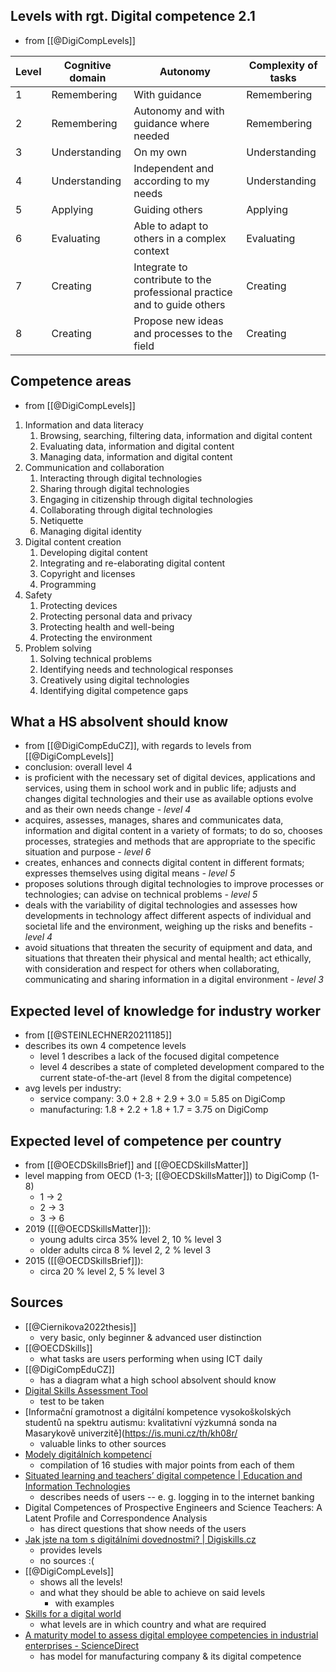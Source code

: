 ## Levels with rgt. Digital competence 2.1
- from [[@DigiCompLevels]]

| Level | Cognitive domain | Autonomy                                                                 | Complexity of tasks |
| ----- | ---------------- | ------------------------------------------------------------------------ | ------------------- |
| 1     | Remembering      | With guidance                                                            | Remembering         |
| 2     | Remembering      | Autonomy and with guidance where needed                                  | Remembering         |
| 3     | Understanding    | On my own                                                                | Understanding       |
| 4     | Understanding    | Independent and according to my needs                                    | Understanding       |
| 5     | Applying         | Guiding others                                                           | Applying            |
| 6     | Evaluating       | Able to adapt to others in a complex context                             | Evaluating          |
| 7     | Creating         | Integrate to contribute to the professional practice and to guide others | Creating            |
| 8     | Creating         | Propose new ideas and processes to the field                             | Creating            |

## Competence areas
- from [[@DigiCompLevels]]
1. Information and data literacy
	1. Browsing, searching, filtering data, information and digital content
	2. Evaluating data, information and digital content
	3. Managing data, information and digital content
2. Communication and collaboration
	1. Interacting through digital technologies
	2. Sharing through digital technologies
	3. Engaging in citizenship through digital technologies
	4. Collaborating through digital technologies
	5. Netiquette
	6. Managing digital identity
3. Digital content creation
	1. Developing digital content
	2. Integrating and re-elaborating digital content
	3. Copyright and licenses
	4. Programming
4. Safety
	1. Protecting devices
	2. Protecting personal data and privacy
	3. Protecting health and well-being
	4. Protecting the environment
5. Problem solving
	1. Solving technical problems
	2. Identifying needs and technological responses
	3. Creatively using digital technologies
	4. Identifying digital competence gaps
## What a HS absolvent should know
- from [[@DigiCompEduCZ]], with regards to levels from [[@DigiCompLevels]]
- conclusion: overall level 4
- is proficient with the necessary set of digital devices, applications and services, using them in school work and in public life; adjusts and changes digital technologies and their use as available options evolve and as their own needs change *- level 4*
- acquires, assesses, manages, shares and communicates data, information and digital content in a variety of formats; to do so, chooses processes, strategies and methods that are appropriate to the specific situation and purpose *- level 6*
- creates, enhances and connects digital content in different formats; expresses themselves using digital means *- level 5*
- proposes solutions through digital technologies to improve processes or technologies; can advise on technical problems *- level 5*
- deals with the variability of digital technologies and assesses how developments in technology affect different aspects of individual and societal life and the environment, weighing up the risks and benefits *- level 4*
- avoid situations that threaten the security of equipment and data, and situations that threaten their physical and mental health; act ethically, with consideration and respect for others when collaborating, communicating and sharing information in a digital environment *- level 3*
## Expected level of knowledge for industry worker
- from [[@STEINLECHNER20211185]]
- describes its own 4 competence levels
	- level 1 describes a lack of the focused digital competence
	- level 4 describes a state of completed development compared to the current state-of-the-art (level 8 from the digital competence)
- avg levels per industry:
	- service company: 3.0 + 2.8 + 2.9 + 3.0 = 5.85 on DigiComp
	- manufacturing: 1.8 + 2.2 + 1.8 + 1.7 = 3.75 on DigiComp
## Expected level of competence per country
- from [[@OECDSkillsBrief]] and [[@OECDSkillsMatter]]
- level mapping from OECD (1-3; [[@OECDSkillsMatter]]) to DigiComp (1-8)
	- 1 -> 2
	- 2 -> 3
	- 3 -> 6
- 2019 ([[@OECDSkillsMatter]]):
	- young adults circa 35% level 2, 10 % level 3
	- older adults circa 8 % level 2, 2 % level 3
- 2015 ([[@OECDSkillsBrief]]):
	- circa 20 % level 2, 5 % level 3
## Sources
- [[@Ciernikova2022thesis]]
	- very basic, only beginner & advanced user distinction
- [[@OECDSkills]]
	- what tasks are users performing when using ICT daily
- [[@DigiCompEduCZ]]
  - has a diagram what a high school absolvent should know
- [Digital Skills Assessment Tool](https://europa.eu/europass/digitalskills/screen/home)
  - test to be taken
- [Informační gramotnost a digitální kompetence vysokoškolských studentů na spektru autismu: kvalitativní výzkumná sonda na Masarykově  univerzitě](https://is.muni.cz/th/kh08r/
  - valuable links to other sources
- [Modely digitálních kompetencí](https://www.jtie.upol.cz/getrevsrc.php?identification=public&mag=jti&raid=185&type=fin&ver=2)
  - compilation of 16 studies with major points from each of them
- [Situated learning and teachers’ digital competence | Education and Information Technologies](https://link.springer.com/article/10.1007/s10639-008-9069-5)
  - describes needs of users -- e. g. logging in to the internet banking
- Digital Competences of Prospective Engineers and Science Teachers: A Latent Profile and Correspondence Analysis
  - has direct questions that show needs of the users
- [Jak jste na tom s digitálními dovednostmi? | Digiskills.cz](https://www.digiskills.cz/blog/jak-jste-na-tom-s-digitalnimi-dovednostmi)
  - provides levels
  - no sources :(
- [[@DigiCompLevels]]
  - shows all the levels!
  - and what they should be able to achieve on said levels
    - with examples
- [Skills for a digital world](https://www.oecd.org/els/emp/Skills-for-a-Digital-World.pdf)
  - what levels are in which country and what are required
- [A maturity model to assess digital employee competencies in industrial enterprises - ScienceDirect](https://pdf.sciencedirectassets.com/282173/1-s2.0-S2212827121X0011X/1-s2.0-S2212827121010970/main.pdf?X-Amz-Security-Token=IQoJb3JpZ2luX2VjEDQaCXVzLWVhc3QtMSJHMEUCIAx6sKSyh3%2Bblqzr4SxXplCljyhHyr4a9mP9pDkxI8DbAiEAgOQaiOThtuYGZpI%2BaGp06qGcVzv181FXyy2gGLwGxokqsgUIfRAFGgwwNTkwMDM1NDY4NjUiDBP7fFAZXjjLQv2xdSqPBfnKalr5OdmXskICn654SvaDy6XGtSDrpkexVs7H56geNhRvXRVL6goNV9fpfZbsfVrDPVv62c%2FgxEr1aKEQrRkPy9sOebB95tfMBUQOaLcCRdpIWpfRtHAg8E39%2BwTIBaj0Iu7iHzXd%2FXtISPIzrkrbsNDer6G%2FT1dXROBr6tJwMIy8P6ZbGj1DWugSMzc7OZSPlFvquQ7rzFFiIeaXgbNxQ%2FQbwgy4F%2F0jFfipYHemzw%2FlRJIxaTAqdEkvQHQkbCYa4ptVt7q2wJUoi98odpY%2B7VPzPrhJAkGrolufnpg3RCiWzQvkZeT16OuCUbR6QRzdQ8JDsdpOfhFhqOlEGm09BuldmAb5KvbEMLhe00Lp6iSz%2FRBofBzzCjbMUPHDMWBww6NpLzDL%2B1Jf%2FiMQ7O1WtiyTsoCYxDqF7PlvZrI6rBRtjpUd%2BqsI9oQd75EzK8q9KpSEW678sAv1KtHtfqoJL01ArhYwJszkBK1ENboTwPB814r%2BGlTVPJ9KmFG4aSqlZimX1THkPyrpRccwTQVSD6Txwj0lZMLNWjagpT5yhdBHrlYWckvORhFXfo5BdV7Dfsjk4jGAANKI7WuhKdqhOXvqKJHTQWpoRRLTWJR%2BI%2BoHi%2FTgAWfLuIddKu8PEJsRXyAGxsAKQErKRcVHifaFmpYO%2F3%2BUC5EN7r7UFjgoIeeSkG7t%2Bb91tfwtF9IgXWzMw%2BmTvTLSk1agCr9mS3q3jsm4Rj8uOZhtZkChhDB0g25uOrcsImSbenB%2Fq2BYD0jiW%2BISFbyhUyRyU8oIyIIFyU3aWGell6blnN5MHju8%2FYt%2FzpkIc45smqZUhqL0o8zom1SUrIOE%2FI7XPJdU5wVbBsUBnfSheHmtNFpuri4w877UqgY6sQG5dG7eG%2BDppgnbIjAUIUS1dw6RVnKREZFliwfRsPYVwn6xTZ%2Bg5d5Q6VSGDOCS254%2FH3IEwDIK893rvtwrfAl8zkaxmQqc%2Fml7mcwNZbaGZud70LDbxqo9lQXD7QcZ3QQGg%2BpPkPGVHJ0oiX1d6Ae1gTPt%2F3crRC7YbTGxdymrhBc3uum02eaokUWnU2swyV4QoYuKdBwCZzdrjjF0j%2FPfdTHtn9ovfa8sMVhK69R7nJ8%3D&X-Amz-Algorithm=AWS4-HMAC-SHA256&X-Amz-Date=20231115T200854Z&X-Amz-SignedHeaders=host&X-Amz-Expires=300&X-Amz-Credential=ASIAQ3PHCVTYZ6ULTQX3%2F20231115%2Fus-east-1%2Fs3%2Faws4_request&X-Amz-Signature=863144091e7fa5db3f32d8224b9a0dd7aed74422842122d7afa60508e76f979a&hash=ebe409ad4f715349365c4891d7ec829dd9103d652fd6a1570a9d7cfd337a6219&host=68042c943591013ac2b2430a89b270f6af2c76d8dfd086a07176afe7c76c2c61&pii=S2212827121010970&tid=spdf-f90b59bf-1976-41ff-8670-7cbe9d72212f&sid=e14683182702674ff2886638aa9f005844a4gxrqb&type=client&tsoh=d3d3LnNjaWVuY2VkaXJlY3QuY29t&ua=051458505106545f0951&rr=826a20f7f8406e95&cc=cz)
  - has model for manufacturing company & its digital competence